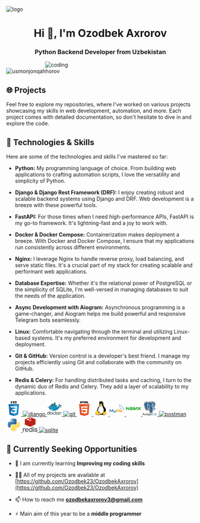 ![logo](https://media.licdn.com/dms/image/C5616AQEsM-HbnQvTvw/profile-displaybackgroundimage-shrink_200_800/0/1517627295736?e=2147483647&v=beta&t=V64Gs6PpI_QdbJevAvHBq0HFbvCOiVSN8RyTcDmTqeM)


<h1 align="center">Hi 👋, I'm Ozodbek Axrorov</h1>
<h3 align="center">Python Backend Developer from Uzbekistan</h3>


<img align="right" alt="coding" width="400" src="https://camo.githubusercontent.com/c1dcb74cc1c1835b1d716f5051499a2814c683c806b15f04b0eba492863703e9/68747470733a2f2f63646e2e6472696262626c652e636f6d2f75736572732f3733303730332f73637265656e73686f74732f363538313234332f6176656e746f2e676966">

<p align="left"> <img src="https://komarev.com/ghpvc/?username=usmonjonqahhorov&label=Profile%20views&color=0e75b6&style=flat" alt="usmonjonqahhorov" /> </p>

## 🌐 Projects
Feel free to explore my repositories, where I've worked on various projects showcasing my skills in web development, automation, and more. Each project comes with detailed documentation, so don't hesitate to dive in and explore the code.


## 🔧 Technologies & Skills

Here are some of the technologies and skills I've mastered so far:

- **Python:** My programming language of choice. From building web applications to crafting automation scripts, I love the versatility and simplicity of Python.

- **Django & Django Rest Framework (DRF):** I enjoy creating robust and scalable backend systems using Django and DRF. Web development is a breeze with these powerful tools.

- **FastAPI:** For those times when I need high-performance APIs, FastAPI is my go-to framework. It's lightning-fast and a joy to work with.

- **Docker & Docker Compose:** Containerization makes deployment a breeze. With Docker and Docker Compose, I ensure that my applications run consistently across different environments.

- **Nginx:** I leverage Nginx to handle reverse proxy, load balancing, and serve static files. It's a crucial part of my stack for creating scalable and performant web applications.

- **Database Expertise:** Whether it's the relational power of PostgreSQL or the simplicity of SQLite, I'm well-versed in managing databases to suit the needs of the application.

- **Async Development with Aiogram:** Asynchronous programming is a game-changer, and Aiogram helps me build powerful and responsive Telegram bots seamlessly.

- **Linux:** Comfortable navigating through the terminal and utilizing Linux-based systems. It's my preferred environment for development and deployment.

- **Git & GitHub:** Version control is a developer's best friend. I manage my projects efficiently using Git and collaborate with the community on GitHub.

- **Redis & Celery:** For handling distributed tasks and caching, I turn to the dynamic duo of Redis and Celery. They add a layer of scalability to my applications.
<p align="left"> <a href="https://www.w3schools.com/css/" target="_blank" rel="noreferrer"> <img src="https://raw.githubusercontent.com/devicons/devicon/master/icons/css3/css3-original-wordmark.svg" alt="css3" width="40" height="40"/> </a> <a href="https://www.djangoproject.com/" target="_blank" rel="noreferrer"> <img src="https://cdn.worldvectorlogo.com/logos/django.svg" alt="django" width="40" height="40"/> </a> <a href="https://www.docker.com/" target="_blank" rel="noreferrer"> <img src="https://raw.githubusercontent.com/devicons/devicon/master/icons/docker/docker-original-wordmark.svg" alt="docker" width="40" height="40"/> </a> <a href="https://git-scm.com/" target="_blank" rel="noreferrer"> <img src="https://www.vectorlogo.zone/logos/git-scm/git-scm-icon.svg" alt="git" width="40" height="40"/> </a> <a href="https://www.w3.org/html/" target="_blank" rel="noreferrer"> <img src="https://raw.githubusercontent.com/devicons/devicon/master/icons/html5/html5-original-wordmark.svg" alt="html5" width="40" height="40"/> </a> <a href="https://www.linux.org/" target="_blank" rel="noreferrer"> <img src="https://raw.githubusercontent.com/devicons/devicon/master/icons/linux/linux-original.svg" alt="linux" width="40" height="40"/> </a> <a href="https://www.mysql.com/" target="_blank" rel="noreferrer"> <img src="https://raw.githubusercontent.com/devicons/devicon/master/icons/mysql/mysql-original-wordmark.svg" alt="mysql" width="40" height="40"/> </a> <a href="https://www.nginx.com" target="_blank" rel="noreferrer"> <img src="https://raw.githubusercontent.com/devicons/devicon/master/icons/nginx/nginx-original.svg" alt="nginx" width="40" height="40"/> </a> <a href="https://www.postgresql.org" target="_blank" rel="noreferrer"> <img src="https://raw.githubusercontent.com/devicons/devicon/master/icons/postgresql/postgresql-original-wordmark.svg" alt="postgresql" width="40" height="40"/> </a> <a href="https://postman.com" target="_blank" rel="noreferrer"> <img src="https://www.vectorlogo.zone/logos/getpostman/getpostman-icon.svg" alt="postman" width="40" height="40"/> </a> <a href="https://www.python.org" target="_blank" rel="noreferrer"> <img src="https://raw.githubusercontent.com/devicons/devicon/master/icons/python/python-original.svg" alt="python" width="40" height="40"/> </a> <a href="https://redis.io" target="_blank" rel="noreferrer"> <img src="https://raw.githubusercontent.com/devicons/devicon/master/icons/redis/redis-original-wordmark.svg" alt="redis" width="40" height="40"/> </a> <a href="https://www.sqlite.org/" target="_blank" rel="noreferrer"> <img src="https://www.vectorlogo.zone/logos/sqlite/sqlite-icon.svg" alt="sqlite" width="40" height="40"/> </a> </p>

## 🚀 Currently Seeking Opportunities

- 🌱 I am currently learning **Improving my coding skills**

- 👨‍💻 All of my projects are available at [https://github.com/Ozodbek23/OzodbekAxrorov](https://github.com/Ozodbek23/OzodbekAxrorov)

- 📫 How to reach me **ozodbekaxrorov3@gmail.com**

- ⚡ Main aim of this year to be a **middle programmer**










